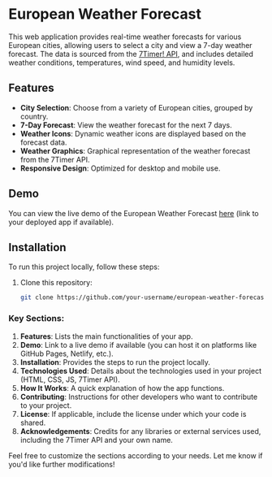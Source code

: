 # European Weather Forecast

This web application provides real-time weather forecasts for various European cities, allowing users to select a city and view a 7-day weather forecast. The data is sourced from the [7Timer! API](http://www.7timer.info), and includes detailed weather conditions, temperatures, wind speed, and humidity levels.

## Features

- **City Selection**: Choose from a variety of European cities, grouped by country.
- **7-Day Forecast**: View the weather forecast for the next 7 days.
- **Weather Icons**: Dynamic weather icons are displayed based on the forecast data.
- **Weather Graphics**: Graphical representation of the weather forecast from the 7Timer API.
- **Responsive Design**: Optimized for desktop and mobile use.

## Demo

You can view the live demo of the European Weather Forecast [here](#) (link to your deployed app if available).

## Installation

To run this project locally, follow these steps:

1. Clone this repository:

   ```bash
   git clone https://github.com/your-username/european-weather-forecast.git


### Key Sections:
1. **Features**: Lists the main functionalities of your app.
2. **Demo**: Link to a live demo if available (you can host it on platforms like GitHub Pages, Netlify, etc.).
3. **Installation**: Provides the steps to run the project locally.
4. **Technologies Used**: Details about the technologies used in your project (HTML, CSS, JS, 7Timer API).
5. **How It Works**: A quick explanation of how the app functions.
6. **Contributing**: Instructions for other developers who want to contribute to your project.
7. **License**: If applicable, include the license under which your code is shared.
8. **Acknowledgements**: Credits for any libraries or external services used, including the 7Timer API and your own name.

Feel free to customize the sections according to your needs. Let me know if you'd like further modifications!

